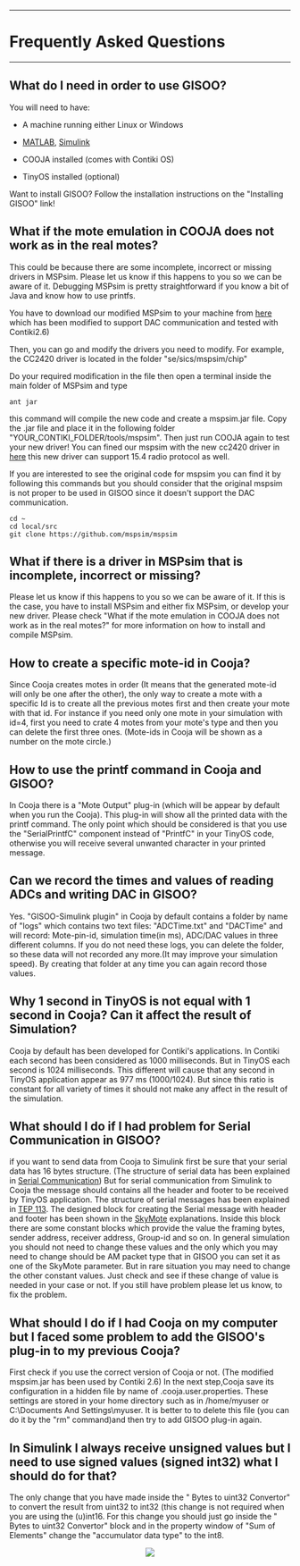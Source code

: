 

---


# Frequently Asked Questions #


---

## What do I need in order to use GISOO? ##

You will need to have:

  * A machine running either Linux or Windows

  * [MATLAB](http://www.mathworks.se/products/matlab/), [Simulink](http://www.mathworks.se/products/simulink/)

  * COOJA installed (comes with Contiki OS)

  * TinyOS installed (optional)

Want to install GISOO? Follow the installation instructions on the "Installing GISOO" link!

## What if the mote emulation in COOJA does not work as in the real motes? ##

This could be because there are some incomplete, incorrect or missing drivers in MSPsim. Please let us know if this happens to you so we can be aware of it. Debugging MSPsim is pretty straightforward if you know a bit of Java and know how to use printfs.

You have to download our modified MSPsim to your machine from [here](https://code.google.com/p/kth-gisoo/source/browse/trunk/files/gisoo_installation_files/mspsim-withDAC.zip) which has been modified to support DAC communication and tested with Contiki2.6)

Then, you can go and modify the drivers you need to modify. For example, the CC2420 driver is located in the folder "se/sics/mspsim/chip"

Do your required modification in the file then open a terminal inside the  main folder of MSPsim and type
```
ant jar
```
this command will compile the new code and create a mspsim.jar file.
Copy the .jar file and place it in the following folder "YOUR\_CONTIKI\_FOLDER/tools/mspsim". Then just run COOJA again to test your new driver!
You can fined our mspsim with the new cc2420 driver in [here](https://code.google.com/p/kth-gisoo/source/browse/trunk/files/gisoo_installation_files/mspsim-ModifiedCC2420.zip) this new driver can support 15.4 radio protocol as well.

If you are interested to see the original code for mspsim you can find it by following this commands but you should consider that the original mspsim is not proper to be used in GISOO since it doesn't support the DAC communication.

```
cd ~
cd local/src
git clone https://github.com/mspsim/mspsim
```

## What if there is a driver in MSPsim that is incomplete, incorrect or missing? ##

Please let us know if this happens to you so we can be aware of it. If this is the case, you have to install MSPsim and either fix MSPsim, or develop your new driver. Please check "What if the mote emulation in COOJA does not work as in the real motes?" for more information on how to install and compile MSPsim.

## How to create a specific mote-id in Cooja? ##
Since Cooja creates motes in order (It means that the generated mote-id will only be one after the other), the only way to create a mote with a specific Id is to create all the previous motes first and then create your mote with that id. For instance if you need only one mote in your simulation with id=4, first you need to crate 4 motes from your mote's type and then you can delete the first three ones.
(Mote-ids in Cooja will be shown as a number on the mote circle.)

## How to use the printf command in Cooja and GISOO? ##
In Cooja there is a "Mote Output" plug-in (which will be appear by default when you run the Cooja). This plug-in will show all the printed data with the printf command. The only point which should be considered is that you use the "SerialPrintfC" component  instead of "PrintfC" in your TinyOS code, otherwise you will receive several unwanted character in your printed message.

## Can we record the times and values of reading ADCs and writing DAC in GISOO? ##
Yes. "GISOO-Simulink plugin" in Cooja by default contains a folder by name of "logs" which contains two text files: "ADCTime.txt" and "DACTime" and will record:
Mote-pin-id,   simulation time(in ms),    ADC/DAC values
in three different columns. If you do not need these logs, you can delete the folder, so these data will not recorded any more.(It may improve your simulation speed). By creating that folder at any time you can again record those values.

## Why 1 second in TinyOS is not equal with 1 second in Cooja? Can it affect the result of Simulation? ##
Cooja by default has been developed for Contiki's applications. In Contiki each second has been considered as 1000 milliseconds. But in TinyOS each second is 1024 milliseconds. This different will cause that any second in TinyOS application appear as 977 ms (1000/1024). But since this ratio is constant for all variety of times it should not make any affect in the result of the simulation.

## What should I do if I had problem for Serial Communication in GISOO? ##
if you want to send data from Cooja to Simulink first be sure that your serial data has 16 bytes structure. (The structure of serial data has been explained in [Serial Communication](https://code.google.com/p/kth-gisoo/wiki/Samples?ts=1385498264&updated=Samples#Serial_Communication))
But for serial communication from Simulink to Cooja the message should contains all the header and footer to be received by TinyOS application. The structure of serial messages has been explained in [TEP 113](http://tinyos.cvs.sourceforge.net/viewvc/tinyos/tinyos-2.x/doc/html/tep113.html). The designed block for creating the Serial message with header and footer has been shown in the [SkyMote](https://code.google.com/p/kth-gisoo/wiki/technical_details#Sky-Mote) explanations. Inside this block there are some constant blocks which provide the value the framing bytes, sender address, receiver address, Group-id and so on. In general simulation you should not need to change these values and the only which you may need to change should be AM packet type that in GISOO you can set it as one of the SkyMote parameter. But in rare situation you may need to change the other constant values. Just check and see if these change of value is needed in your case or not. If you still have problem please let us know, to fix the problem.

## What should I do if I had Cooja on my computer but I faced some problem to add the GISOO's plug-in to my previous Cooja? ##
First check if you use the correct version of Cooja or not. (The modified mspsim.jar has been used by Contiki 2.6) In the next step,Cooja save its configuration in a hidden file by name of .cooja.user.properties. These settings are stored in your home directory such as in /home/myuser or C:\Documents And Settings\myuser.
It is better to to delete this file (you can do it by the "rm" command)and then try to add GISOO plug-in again.

## In Simulink I always receive unsigned values but I need to use signed values (signed int32) what I should do for that? ##
The only change that you have made inside the " Bytes to uint32 Convertor" to convert the result from uint32 to int32 (this change is not required when you are using the (u)int16.
For this change you should just go inside the " Bytes to uint32 Convertor" block and in the property window of "Sum of Elements" change the "accumulator data type" to the int8.

<p align='center'>
<img src='https://kth-gisoo.googlecode.com/svn/trunk/images/FAQ/SignedInt32.jpg'>
<p>